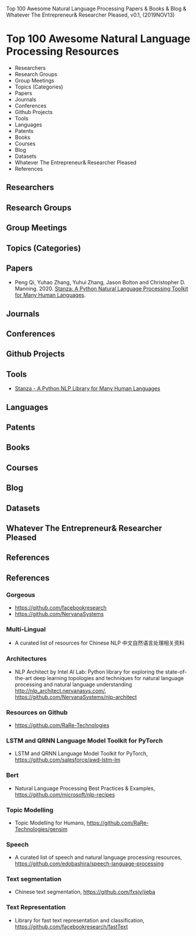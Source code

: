 Top 100 Awesome Natural Language Processing Papers & Books & Blog & Whatever The Entrepreneur& Researcher Pleased, v0.1, 
(2019NOV13)

# Top 100 Awesome Natural Language Processing Resources
+ Researchers
+ Research Groups
+ Group Meetings
+ Topics (Categories)
+ Papers
+ Journals
+ Conferences
+ Github Projects
+ Tools
+ Languages
+ Patents
+ Books
+ Courses
+ Blog
+ Datasets
+ Whatever The Entrepreneur& Researcher Pleased
+ References



## Researchers

## Research Groups

## Group Meetings

## Topics (Categories)

## Papers
+ Peng Qi, Yuhao Zhang, Yuhui Zhang, Jason Bolton and Christopher D. Manning. 2020. [Stanza: A Python Natural Language Processing Toolkit for Many Human Languages](https://arxiv.org/abs/2003.07082).

## Journals

## Conferences

## Github Projects

## Tools
+ [Stanza - A Python NLP Library for Many Human Languages](https://stanfordnlp.github.io/stanza/)

## Languages

## Patents

## Books

## Courses

## Blog

## Datasets

## Whatever The Entrepreneur& Researcher Pleased

## References

## References 

### Gorgeous
+ https://github.com/facebookresearch
+ https://github.com/NervanaSystems

### Multi-Lingual
+ A curated list of resources for Chinese NLP 中文自然语言处理相关资料

### Architectures
+ NLP Architect by Intel AI Lab: Python library for exploring the state-of-the-art deep learning topologies and techniques for natural language processing and natural language understanding http://nlp_architect.nervanasys.com/, https://github.com/NervanaSystems/nlp-architect

### Resources on Github
+ https://github.com/RaRe-Technologies

### LSTM and QRNN Language Model Toolkit for PyTorch
+ LSTM and QRNN Language Model Toolkit for PyTorch, https://github.com/salesforce/awd-lstm-lm
 
### Bert
+ Natural Language Processing Best Practices & Examples, https://github.com/microsoft/nlp-recipes

### Topic Modelling
+ Topic Modelling for Humans, https://github.com/RaRe-Technologies/gensim

### Speech
+ A curated list of speech and natural language processing resources, https://github.com/edobashira/speech-language-processing

### Text segmentation 
+ Chinese text segmentation, https://github.com/fxsjy/jieba

### Text Representation
+ Library for fast text representation and classification, https://github.com/facebookresearch/fastText


